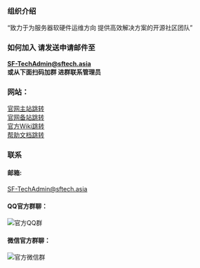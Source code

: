 ### 组织介绍
“致力于为服务器软硬件运维方向 提供高效解决方案的开源社区团队”

### 如何加入 请发送申请邮件至
**SF-TechAdmin@sftech.asia**  
**或从下面扫码加群 进群联系管理员** 

### 网站：  
[官网主站跳转](https://www.sftech.asia/)  
[官网备站跳转](https://home.sftech.asia/)  
[官方Wiki跳转](https://wiki.sftech.asia/)  
[帮助文档跳转](https://icn7i9p5nojn.feishu.cn/wiki/BgVOwPVciicUk1k3h0Qc7T2MnKb?from=from_copylink)  

### 联系
#### 邮箱:  
SF-TechAdmin@sftech.asia

#### QQ官方群聊：
![官方QQ群](https://github.com/user-attachments/assets/734127e3-20fe-4e5a-a2d7-2709adac5977)
#### 微信官方群聊：
![官方微信群](https://github.com/user-attachments/assets/3c718ead-f71d-4cc4-99e9-60c577bf3770)
